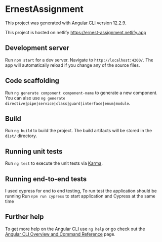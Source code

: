 # ErnestAssignment

This project was generated with [Angular CLI](https://github.com/angular/angular-cli) version 12.2.9.

This project is hosted on netlify https://ernest-assignment.netlify.app



## Development server

Run `npm start` for a dev server. Navigate to `http://localhost:4200/`. The app will automatically reload if you change any of the source files.


## Code scaffolding

Run `ng generate component component-name` to generate a new component. You can also use `ng generate directive|pipe|service|class|guard|interface|enum|module`.

## Build

Run `ng build` to build the project. The build artifacts will be stored in the `dist/` directory.

## Running unit tests

Run `ng test` to execute the unit tests via [Karma](https://karma-runner.github.io).

## Running end-to-end tests

I used cypress for end to end testing,
To run test the application should be running
Run `npm run cypress`  to start application and Cypress at the same time

## Further help

To get more help on the Angular CLI use `ng help` or go check out the [Angular CLI Overview and Command Reference](https://angular.io/cli) page.
